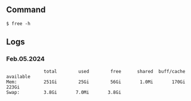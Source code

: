 ## Command
```
$ free -h
```

## Logs
### Feb.05.2024
```
              total        used        free      shared  buff/cache   available
Mem:          251Gi        25Gi        56Gi       1.0Mi       170Gi       223Gi
Swap:         3.8Gi       7.0Mi       3.8Gi
```